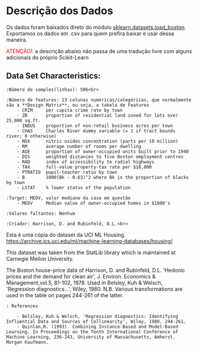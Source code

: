 # Descrição dos Dados

Os dados foram baixados direto do módulo [sklearn.datasets.load_boston](https://scikit-learn.org/stable/modules/generated/sklearn.datasets.load_boston.html#sklearn-datasets-load-boston). Exportamos os dados em .csv para quem prefira baixar e usar dessa maneira.<br>

<font color='red'>ATENÇÃO!:</font> a descrição abaixo não passa de uma tradução livre com alguns adicionais do próprio Scikit-Learn<br>

## Data Set Characteristics:

    :Número de samples(linhas): 506<br>

    :Número de features: 13 colunas numéricas/categóricas, que normalmente são a **Design Matrix**, ou seja, a tabela de Features
        - CRIM     per capita crime rate by town
        - ZN       proportion of residential land zoned for lots over 25,000 sq.ft.
        - INDUS    proportion of non-retail business acres per town
        - CHAS     Charles River dummy variable (= 1 if tract bounds river; 0 otherwise)
        - NOX      nitric oxides concentration (parts per 10 million)
        - RM       average number of rooms per dwelling
        - AGE      proportion of owner-occupied units built prior to 1940
        - DIS      weighted distances to five Boston employment centres
        - RAD      index of accessibility to radial highways
        - TAX      full-value property-tax rate per $10,000
        - PTRATIO  pupil-teacher ratio by town
        - B        1000(Bk - 0.63)^2 where Bk is the proportion of blacks by town
        - LSTAT    % lower status of the population
    
    :Target: MEDV, valor mediano da casa em questão
        - MEDV     Median value of owner-occupied homes in $1000's

    :Valores faltantes: Nenhum

    :Criador: Harrison, D. and Rubinfeld, D.L.<br>

Esta é uma cópia do dataset da UCI ML Housing.<br>
https://archive.ics.uci.edu/ml/machine-learning-databases/housing/<br>

This dataset was taken from the StatLib library which is maintained at Carnegie Mellon University.<br>

The Boston house-price data of Harrison, D. and Rubinfeld, D.L. 'Hedonic prices and the demand for clean air', J. Environ. Economics & Management,vol.5, 81-102, 1978.   Used in Belsley, Kuh & Welsch, 'Regression diagnostics...', Wiley, 1980.   N.B. Various transformations are used in the table on pages 244-261 of the latter.<br>

    : References

        - Belsley, Kuh & Welsch, 'Regression diagnostics: Identifying Influential Data and Sources of Collinearity', Wiley, 1980. 244-261.
        - Quinlan,R. (1993). Combining Instance-Based and Model-Based Learning. In Proceedings on the Tenth International Conference of Machine Learning, 236-243, University of Massachusetts, Amherst. Morgan Kaufmann.